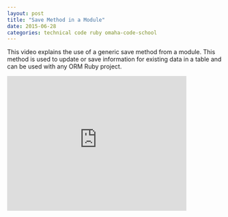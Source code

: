 ```yaml
---
layout: post
title: "Save Method in a Module"
date: 2015-06-28
categories: technical code ruby omaha-code-school
---
```


This video explains the use of a generic save method from a module. This method is used to update or save information for existing data in a table and can be used with any ORM Ruby project.

<iframe width="420" height="315" src="https://www.youtube.com/embed/lNDkSydWW9g" frameborder="0" allowfullscreen></iframe>
